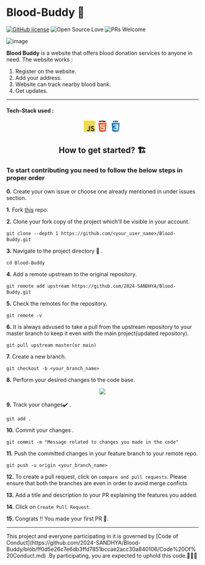 # Blood-Buddy 🏥
[![GitHub license](https://img.shields.io/badge/license-MIT-blue.svg)](LICENSE) ![Open Source Love](https://badges.frapsoft.com/os/v2/open-source.svg?v=103)  ![PRs Welcome](https://img.shields.io/badge/PRs-welcome-green.svg)

![image](https://user-images.githubusercontent.com/75671152/132247486-0eb918aa-7f5e-4042-8380-82ce77d4d289.png)

**Blood Buddy** is a website that offers blood donation services to anyone in need. The website works :

1. Register on the website.
2. Add your address.
3. Website can track nearby blood bank.
4. Get updates.

<hr>

#### Tech-Stack used :

  <p align ="center"><code><img height="30" src="https://raw.githubusercontent.com/github/explore/80688e429a7d4ef2fca1e82350fe8e3517d3494d/topics/javascript/javascript.png"></code>
  <code><img height="30" src="https://raw.githubusercontent.com/github/explore/80688e429a7d4ef2fca1e82350fe8e3517d3494d/topics/html/html.png"></code>
  <code><img height="30" src="https://raw.githubusercontent.com/github/explore/80688e429a7d4ef2fca1e82350fe8e3517d3494d/topics/css/css.png"></code>


<h2 align=center>  How to get started? 🏗 </h2> 

<h3> To start contributing you need to follow the below steps in proper order </h3>

**0.**  Create your own issue or choose one already mentioned in under issues section.

**1.**  Fork [this](https://github.com/2024-SANDHYA/Bloody-Buddy.git) repo.

**2.**  Clone your fork copy of the project which'll be visible in your account.

```
git clone --depth 1 https://github.com/<your_user_name>/Blood-Buddy.git
```

**3.** Navigate to the project directory :file_folder: .

```
cd Blood-Buddy
```

**4.** Add a remote upstream to the original repository.

```
git remote add upstream https://github.com/2024-SANDHYA/Blood-Buddy.git
```

**5.** Check the remotes for the repository.

```
git remote -v
```

**6.** It is always advused to take a pull from the upstream repository to your master branch to keep it even with the main project(updated repository).

```
git pull upstream master(or main)
```

**7.** Create a new branch.

```
git checkout -b <your_branch_name>
```

**8.** Perform your desired changes to the code base.

<p align="center"><img width=35% src="https://media2.giphy.com/media/L1R1tvI9svkIWwpVYr/giphy.gif?cid=ecf05e47pzi2rpig0vc8pjusra8hiai1b91zgiywvbubu9vu&rid=giphy.gif"></p>

**9.** Track your changes:heavy_check_mark: .

```
git add . 
```

**10.** Commit your changes .

```
git commit -m "Message related to changes you made in the code"
```

**11.** Push the committed changes in your feature branch to your remote repo.

```
git push -u origin <your_branch_name>
```

**12.** To create a pull request, click on `compare and pull requests`. Please ensure that both the branches are even in order to avoid merge conficts

**13.** Add a title and description to your PR explaining the features you added.

**14.** Click on `Create Pull Request`.

**15.** Congrats !! You made your first PR 🥳.

<hr>
This project and everyone participating in it is governed by [Code of Conduct](https://github.com/2024-SANDHYA/Blood-Buddy/blob/ff0d5e26c7e6db3ffd7851bccae2acc30a840106/Code%20Of%20Conduct.md) .By participating, you are expected to uphold this code.👨🏻‍💻

